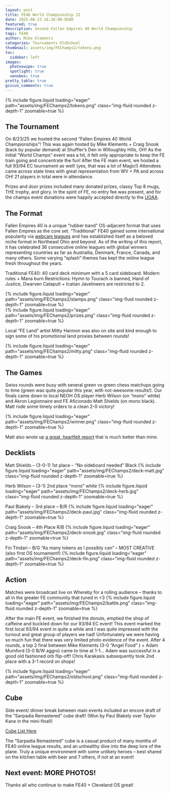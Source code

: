 ```yaml
---
layout: post
title: FE40 World Championship II
date: 2025-08-23 16:20:00-0500
featured: true
description: Second Fallen Empires 40 World Championship
tags: FE40
author: Mike Klements
categories: Tournaments OldSchool
thumbnail: assets/img/FEChamps2/tokens.png
toc:
  sidebar: left
images:
  photoswipe: true
  spotlight: true
  venobox: true
pretty_table: true
giscus_comments: true
---
```


{% include figure.liquid loading="eager" path="assets/img/FEChamps2/tokens.png" class="img-fluid rounded z-depth-1" zoomable=true %}

## The Tournament

On 8/23/25 we hosted the second “Fallen Empires 40 World Championships”! This was again hosted by Mike Klements + Craig Snook (back by popular demand) at Shuffler’s Den in Willoughby Hills, OH! As the initial “World Champs” event was a hit, it felt only appropriate to keep the FE train going and concentrate the fun! After the FE main event, we hosted a full 93/94 EC tournament as well! (yes, that was a lot of Magic!) Attendees came across state lines with great representation from WV + PA and across OH! 21 players in total were in attendance.

Prizes and door prizes included many donated prizes, classy Top 8 mugs, THE trophy, and glory. In the spirit of FE, no entry fee was present, and for the champs event donations were happily accepted directly to the <a href="https://www.ostomy.org/5k/">UOAA</a>.

## The Format

Fallen Empires 40 is a unique “rubber band” OS-adjacent format that uses Fallen Empires as the core set. “Traditional” FE40 gained some international popularity via <a href="https://www.facebook.com/groups/468172425315016">webcam leagues</a> and has established itself as a beloved niche format in Northeast Ohio and beyond. As of the writing of this report, it has celebrated 36 consecutive online leagues with global winners representing countries as far as Austrailia, Denmark, France, Canada, and many others. Some varying “splash” themes has kept the online league fresh throughout the years.

Traditional FE40: 40 card deck minimum with a 5 card sideboard. Modern rules + Mana burn
Restrictions: Hymn to Tourach is banned, Hand of Justice, Dwarven Catapult + Icatian Javelineers are restricted to 2.

<div class="row">
    <div class="col-sm mt-3 mt-md-0">
        {% include figure.liquid loading="eager" path="assets/img/FEChamps2/stamps.png" class="img-fluid rounded z-depth-1" zoomable=true %}
    </div>
    <div class="col-sm mt-3 mt-md-0">
        {% include figure.liquid loading="eager" path="assets/img/FEChamps2/prizes.png" class="img-fluid rounded z-depth-1" zoomable=true %}
    </div>
</div>

Local “FE Land” artist Mitty Harmon was also on site and kind enough to sign some of his promotional land proxies between rounds!

{% include figure.liquid loading="eager" path="assets/img/FEChamps2/mitty.png" class="img-fluid rounded z-depth-1" zoomable=true %}

## The Games

Swiss rounds were busy with several green vs green chess matchups going to time (green was quite popular this year, with not-awesome results!). Our finals came down to local NEOH OS player Herb Wilson (on “mono” white) and Akron Legionnaire and FE Aficionado Matt Shields (on mono black). Matt rode some timely orders to a clean 2-0 victory!

{% include figure.liquid loading="eager" path="assets/img/FEChamps2/winner.png" class="img-fluid rounded z-depth-1" zoomable=true %}

Matt also wrote up <a href="https://52weekbeta.blogspot.com/2025/08/kings-of-sarpadia-fe40-world.html?fbclid=IwY2xjawNj3dxleHRuA2FlbQIxMABicmlkETFhY21jMGtuM0JrZUp6TUJhAR6ppO87l2AhF00ZZfcjsM0-SRVOhInlLGDufbK7AOOuucWuzxW9dyjd3aQfsg_aem_88YRNjrvDKw74Rt0kxxCzw">a great, heartfelt report</a> that is much better than mine.

## Decklists

Matt Shields – (3-0-1) 1st place – “No sideboard needed” Black
{% include figure.liquid loading="eager" path="assets/img/FEChamps2/deck-matt.jpg" class="img-fluid rounded z-depth-1" zoomable=true %}

Herb Wilson – (3-1) 2nd place “mono” white
{% include figure.liquid loading="eager" path="assets/img/FEChamps2/deck-herb.jpg" class="img-fluid rounded z-depth-1" zoomable=true %}

Paul Blakely – 3rd place – B/R
{% include figure.liquid loading="eager" path="assets/img/FEChamps2/deck-paul.jpg" class="img-fluid rounded z-depth-1" zoomable=true %}

Craig Snook – 4th Place R/B
{% include figure.liquid loading="eager" path="assets/img/FEChamps2/deck-snook.jpg" class="img-fluid rounded z-depth-1" zoomable=true %}

Fin Tindari – B/G “As many tokens as I possibly can” – MOST CREATIVE (also first OS tournament!)
{% include figure.liquid loading="eager" path="assets/img/FEChamps2/deck-fin.png" class="img-fluid rounded z-depth-1" zoomable=true %}

## Action

Matches were broadcast live on Whereby for a rolling audience – thanks to all in the greater FE community that tuned in <3
{% include figure.liquid loading="eager" path="assets/img/FEChamps2/battle.png" class="img-fluid rounded z-depth-1" zoomable=true %}

After the main FE event, we finished the donuts, emptied the shop of caffeine and buckled down for our 93/94 EC event! This event marked the first local 93/94 event in quite a while and I was quite impressed with the turnout and great group of players we had! Unfortunately we were having so much fun that there was very limited photo evidence of the event.
After 4 rounds, a top 2 final between Mike Klements (3-0 “Angel Food” ) + Adam Mumford (3-0 B/W aggro) came to time at 1-1… Adam was successful in a good old fashioned orb flip-off! Chris Karakasis subsequently took 2nd place with a 3-1 record on shops!

{% include figure.liquid loading="eager" path="assets/img/FEChamps2/oldschool.png" class="img-fluid rounded z-depth-1" zoomable=true %}

## Cube

Side event/ dinner break between main events included an encore draft of the “Sarpadia Remastered” cube draft! (Won by Paul Blakely over Taylor Kane in the mini-final!)

<a href="https://cubecobra.com/cube/list/SarpadiaRemastered">Cube List Here</a>

The “Sarpadia Remastered” cube is a casual product of many months of FE40 online league results, and an unhealthy dive into the deep lore of the plane. Truly a unique environment with some unlikely heroes – best shared on the kitchen table with beer and 7 others, if not at an event!

## Next event: MORE PHOTOS!

Thanks all who continue to make FE40 + Cleveland OS great!
